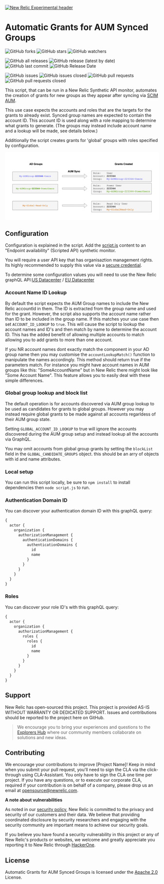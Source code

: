 [![New Relic Experimental header](https://github.com/newrelic/opensource-website/raw/master/src/images/categories/Experimental.png)](https://opensource.newrelic.com/oss-category/#new-relic-experimental)

# Automatic Grants for AUM Synced Groups
![GitHub forks](https://img.shields.io/github/forks/newrelic-experimental/nr-automatic-grants-for-aum?style=social)
![GitHub stars](https://img.shields.io/github/stars/newrelic-experimental/nr-automatic-grants-for-aum?style=social)
![GitHub watchers](https://img.shields.io/github/watchers/newrelic-experimental/nr-automatic-grants-for-aum?style=social)

![GitHub all releases](https://img.shields.io/github/downloads/newrelic-experimental/nr-automatic-grants-for-aum/total)
![GitHub release (latest by date)](https://img.shields.io/github/v/release/newrelic-experimental/nr-automatic-grants-for-aum)
![GitHub last commit](https://img.shields.io/github/last-commit/newrelic-experimental/nr-automatic-grants-for-aum)
![GitHub Release Date](https://img.shields.io/github/release-date/newrelic-experimental/nr-automatic-grants-for-aum)


![GitHub issues](https://img.shields.io/github/issues/newrelic-experimental/nr-automatic-grants-for-aum)
![GitHub issues closed](https://img.shields.io/github/issues-closed/newrelic-experimental/nr-automatic-grants-for-aum)
![GitHub pull requests](https://img.shields.io/github/issues-pr/newrelic-experimental/nr-automatic-grants-for-aum)
![GitHub pull requests closed](https://img.shields.io/github/issues-pr-closed/newrelic-experimental/nr-automatic-grants-for-aum)


This script, that can be run in a New Relic Synthetic API monitor, automates the creation of grants for new groups as they appear after syncing via [SCIM AUM](https://docs.newrelic.com/docs/accounts/accounts/automated-user-management/automated-user-provisioning-single-sign/).

This use case expects the accounts and roles that are the targets for the grants to already exist. Synced group names are expected to contain the account ID. This account ID is used along with a role mapping to determine what grants to generate. (The groups may instead include account name and a lookup will be made, see details below.)

Additionally the script creates grants for 'global' groups with roles specified by configuration.

![diagram](auto-grant.png)

## Configuration
Configuration is explained in the script. Add the [script.js](script.js) content to an "Endpoint availability" (Scripted API) synthetic monitor. 

You will require a user API key that has organisaztion management rights. Its highly recommended to supply this value via a [secure credential](https://docs.newrelic.com/docs/synthetics/synthetic-monitoring/using-monitors/store-secure-credentials-scripted-browsers-api-tests/). 

To determine some configuration values you will need to use the New Relic graphQL API:[US Datacenter](https://api.newrelic.com/graphiql) / [EU Datacenter](https://api.eu.newrelic.com/graphiql)

### Account Name ID Lookup
By default the script expects the AUM Group names to include the New Relic accountId in them. The ID is extracted from the group name and used for the grant. However, the script also supports the account name rather than ID to be included in the group name. If this matches your use case then set `ACCOUNT_ID_LOOKUP` to `true`. This will cause the script to lookup the account names and ID's and then match by name to determine the account ID. This has the added benefit of allowing multiple accounts to match allowing you to add grants to more than one account.

If you NR account names dont exactly match the component in your AD group name then you may customise the `accountLookupMatch()` function to manipulate the names accordingly. This method should return true if the parameters match. For instance you might have account names in AUM groups like this: "SomeAccountName" but in New Relic there might look like "Some Account Name". This feature allows you to easily deal with these simple differences.


### Global group lookup and block list
The default operation is for accounts discovered via AUM group lookup to be used as candidates for grants to global groups. However you may instead require global grants to be made against all accounts regarldess of their AUM group state. 

Setting `GLOBAL_ACCOUNT_ID_LOOKUP` to true will ignore the accounts discovered during the AUM group setup and instead lookup all the accounts via GraphQL.

You may omit accounts from global group grants by setting the `blockList` field in the `GLOBAL_CANDIDATE_GROUPS` object. this should be an arry of objects with id and name attributes.

### Local setup
You can run this script locally, be sure to `npm install` to install dependencies then `node script.js` to run.

### Authentication Domain ID
You can discover your authentication domain ID with this graphQL query:

```
{
  actor {
    organization {
      authorizationManagement {
        authenticationDomains {
          authenticationDomains {
            id
            name
          }
        }
      }
    }
  }
}
```

### Roles
You can discover your role ID's with this graphQL query:
```
{
  actor {
    organization {
      authorizationManagement {
        roles {
          roles {
            id
            name
          }
        }
      }
    }
  }
}
```

## Support

New Relic has open-sourced this project. This project is provided AS-IS WITHOUT WARRANTY OR DEDICATED SUPPORT. Issues and contributions should be reported to the project here on GitHub.

>We encourage you to bring your experiences and questions to the [Explorers Hub](https://discuss.newrelic.com) where our community members collaborate on solutions and new ideas.


## Contributing

We encourage your contributions to improve [Project Name]! Keep in mind when you submit your pull request, you'll need to sign the CLA via the click-through using CLA-Assistant. You only have to sign the CLA one time per project. If you have any questions, or to execute our corporate CLA, required if your contribution is on behalf of a company, please drop us an email at opensource@newrelic.com.

**A note about vulnerabilities**

As noted in our [security policy](../../security/policy), New Relic is committed to the privacy and security of our customers and their data. We believe that providing coordinated disclosure by security researchers and engaging with the security community are important means to achieve our security goals.

If you believe you have found a security vulnerability in this project or any of New Relic's products or websites, we welcome and greatly appreciate you reporting it to New Relic through [HackerOne](https://hackerone.com/newrelic).

## License

Automatic Grants for AUM Synced Groups is licensed under the [Apache 2.0](http://apache.org/licenses/LICENSE-2.0.txt) License.
